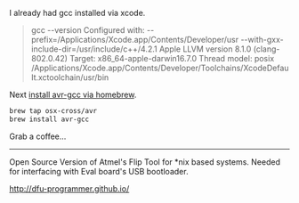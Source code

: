
I already had gcc installed via xcode.

> gcc --version
> Configured with: --prefix=/Applications/Xcode.app/Contents/Developer/usr --with-gxx-include-dir=/usr/include/c++/4.2.1
> Apple LLVM version 8.1.0 (clang-802.0.42)
> Target: x86_64-apple-darwin16.7.0
> Thread model: posix
> /Applications/Xcode.app/Contents/Developer/Toolchains/XcodeDefault.xctoolchain/usr/bin

Next [install avr-gcc via homebrew](https://github.com/osx-cross/homebrew-avr).

```bash
brew tap osx-cross/avr
brew install avr-gcc
```

Grab a coffee...



---

Open Source Version of Atmel's Flip Tool for \*nix based systems.
Needed for interfacing with Eval board's USB bootloader.

http://dfu-programmer.github.io/
